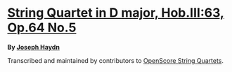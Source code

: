 # [String Quartet in D major, Hob.III:63, Op.64 No.5][set]

__By [Joseph Haydn][composer]__

[set]: https://musescore.com/openscore-string-quartets/sets/5108566
[composer]: https://musescore.com/openscore-string-quartets/sets?order=title&text=Haydn,+Joseph

Transcribed and maintained by contributors to [OpenScore String Quartets].

[OpenScore String Quartets]: https://musescore.com/openscore-string-quartets
